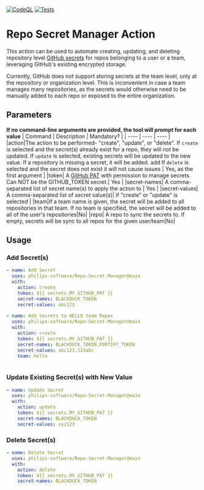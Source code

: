 [![CodeQL](https://github.com/philips-software/Repo-Secret-Manager/actions/workflows/codeql-analysis.yml/badge.svg?event=push)](https://github.com/philips-software/Repo-Secret-Manager/actions/workflows/codeql-analysis.yml) [![Tests](https://github.com/philips-software/Repo-Secret-Manager/actions/workflows/ci.yml/badge.svg?branch=main)](https://github.com/philips-software/Repo-Secret-Manager/actions/workflows/ci.yml)
# Repo Secret Manager Action
This action can be used to automate creating, updating, and deleting repository level [GitHub secrets](https://docs.github.com/en/actions/reference/encrypted-secrets) for repos belonging to a user or a team, leveraging GitHub's existing encrypted storage. 

Currently, GitHub does not support storing secrets at the team level, only at the repository or organization level. This is inconvenient in case a team manages many repositories, as the secrets would otherwise need to be manually added to each repo or exposed to the entire organization.

## Parameters
**If no command-line arguments are provided, the tool will prompt for each value**
| Command | Description | Mandatory? |
| ---- | ---- | ---- |
|action|The action to be performed-  "create", "update", or "delete". If `create` is selected and the secret(s) already exist for a repo, they will not be updated. If `update` is selected, existing secrets will be updated to the new value. If a repository is missing a secret, it will be added. add If `delete` is selected and the secret does not exist it will not cause issues | Yes, as the first argument |
|token| A [GitHub PAT](https://docs.github.com/en/github/authenticating-to-github/creating-a-personal-access-token) with permission to manage secrets. Can NOT be the GITHUB_TOKEN secret.| Yes |
|secret-names| A comma-separated list of secret name(s) to apply the action to | Yes |
|secret-values| A comma-separated list of secret value(s)| If "create" or "update" is selected |
|team|If a team name is given, the secret will be added to all repositories in that team. If no team is specified, the secret will be added to all of the user's repositories|No|
|repo| A repo to sync the secrets to. If empty, secrets will be sync to all repos for the given user/team|No|

## Usage
### Add Secret(s)
```yaml
- name: Add Secret
  uses: philips-software/Repo-Secret-Manager@main
  with:
    action: create
    token: ${{ secrets.MY_GITHUB_PAT }}
    secret-names: BLACKDUCK_TOKEN
    secret-values: abc123
    
- name: Add Secrets to HELLO team Repos
  uses: philips-software/Repo-Secret-Manager@main
  with:
    action: create
    token: ${{ secrets.MY_GITHUB_PAT }}
    secret-names: BLACKDUCK_TOKEN,FORTIFY_TOKEN
    secret-values: abc123,123abc
    team: hello
    
```
### Update Existing Secret(s) with New Value
```yaml
- name: Update Secret
  uses: philips-software/Repo-Secret-Manager@main
  with:
    action: update
    token: ${{ secrets.MY_GITHUB_PAT }}
    secret-names: BLACKDUCK_TOKEN
    secret-values: xyz123
```

### Delete Secret(s)
```yaml
- name: Delete Secret
  uses: philips-software/Repo-Secret-Manager@main
  with:
    action: delete
    token: ${{ secrets.MY_GITHUB_PAT }}
    secret-names: BLACKDUCK_TOKEN
```


